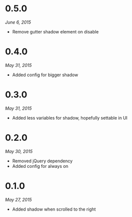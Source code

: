 # 0.5.0
_June 6, 2015_
- Remove gutter shadow element on disable

# 0.4.0
_May 31, 2015_
- Added config for bigger shadow

# 0.3.0
_May 31, 2015_
- Added less variables for shadow, hopefully settable in UI

# 0.2.0
_May 30, 2015_
- Removed jQuery dependency
- Added config for always on

# 0.1.0
_May 27, 2015_
- Added shadow when scrolled to the right
